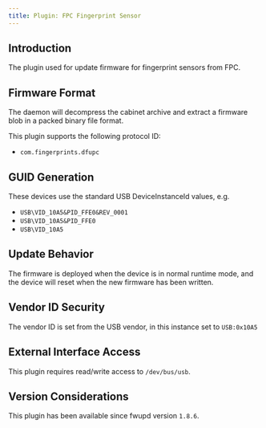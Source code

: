 ```yaml
---
title: Plugin: FPC Fingerprint Sensor
---
```


## Introduction

The plugin used for update firmware for fingerprint sensors from FPC.

## Firmware Format

The daemon will decompress the cabinet archive and extract a firmware blob in
a packed binary file format.

This plugin supports the following protocol ID:

* `com.fingerprints.dfupc`

## GUID Generation

These devices use the standard USB DeviceInstanceId values, e.g.

* `USB\VID_10A5&PID_FFE0&REV_0001`
* `USB\VID_10A5&PID_FFE0`
* `USB\VID_10A5`

## Update Behavior

The firmware is deployed when the device is in normal runtime mode, and the
device will reset when the new firmware has been written.

## Vendor ID Security

The vendor ID is set from the USB vendor, in this instance set to `USB:0x10A5`

## External Interface Access

This plugin requires read/write access to `/dev/bus/usb`.

## Version Considerations

This plugin has been available since fwupd version `1.8.6`.
